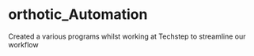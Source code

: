 # orthotic_Automation
Created a various programs whilst working at Techstep to streamline our workflow
